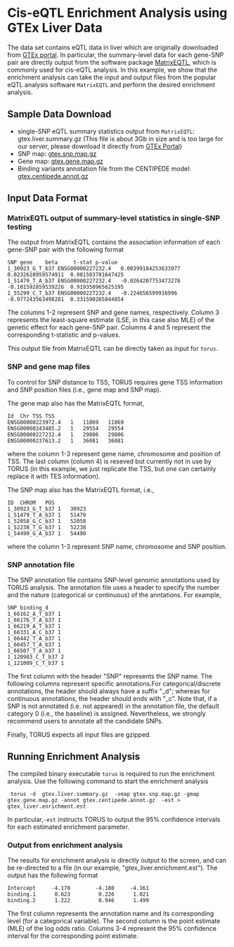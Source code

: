 # Cis-eQTL Enrichment Analysis using GTEx Liver Data 

The data set contains eQTL data in liver which are originally downloaded from [GTEx portal](http://gtexportal.org/home/). In particular, the summary-level data for each gene-SNP pair are directly output from the software package [MatrixEQTL](http://www.bios.unc.edu/research/genomic_software/Matrix_eQTL/), which is commonly used for cis-eQTL analysis. In this example, we show that the enrichment analysis can take the input and output files from the popular eQTL analysis software ``MatrixEQTL`` and perform the desired enrichment analysis. 


## Sample Data Download

* single-SNP eQTL summary statistics output from ```MatrixEQTL```: gtex.liver.summary.gz (This file is about 3Gb in size and is too large for our server, please download it directly from [GTEx Portal](http://gtexportal.org/home/))
* SNP map: [gtex.snp.map.gz](http://www-personal.umich.edu/~xwen/download/gtex_liver/gtex.snp.map.gz)
* Gene map: [gtex.gene.map.gz](http://www-personal.umich.edu/~xwen/download/gtex_liver/gtex.gene.map.gz)
* Binding variants annotation file from the CENTIPEDE model: [gtex.centipede.annot.gz](http://www-personal.umich.edu/~xwen/download/gtex_liver/gtex.centipede.annot.gz) 


## Input Data Format

### MatrixEQTL output of summary-level statistics in single-SNP testing
The output from MatrixEQTL contains the association information of each gene-SNP pair with the following format
```
SNP	gene	beta	 t-stat	p-value
1_30923_G_T_b37	ENSG00000227232.4	0.00399184253633977	0.0232610959574911	0.981503781647425
1_51479_T_A_b37	ENSG00000227232.4	-0.0264207753473278	-0.101592859539226	0.919350965625195
1_55299_C_T_b37	ENSG00000227232.4	-0.224656599916996	-0.977243563498281	0.331590265844854

```
The columns 1-2 represent SNP and gene names, respectively. Column 3 represents the least-square estimate (LSE, in this case also MLE) of the genetic effect for each gene-SNP pair. Columns 4 and 5 represent the corresponding t-statistic and p-values. 

This output file from MatrixEQTL can be directly taken as input for ``torus``.


### SNP and gene map files

To control for SNP distance to TSS, TORUS requires gene TSS information and SNP position files (i.e., gene map and SNP map). 

The gene map also has the MatrixEQTL format,
```
Id	Chr	TSS	TSS
ENSG00000223972.4	1	11869	11869
ENSG00000243485.2	1	29554	29554
ENSG00000227232.4	1	29806	29806
ENSG00000237613.2	1	36081	36081
```
where the column 1-3 represent gene name, chromosome and position of TSS. The last column (column 4) is reseved but currently not in use by TORUS (in this example, we just replicate the TSS, but one can certainly replace it with TES information).

The SNP map also has the MatrixEQTL format, i.e., 
```
ID	CHROM	POS
1_30923_G_T_b37	1	30923
1_51479_T_A_b37	1	51479
1_52058_G_C_b37	1	52058
1_52238_T_G_b37	1	52238
1_54490_G_A_b37	1	54490
```
where the column 1-3 represent SNP name, chromosome and SNP position. 

### SNP annotation file

The SNP annotation file contains SNP-level genomic annotations used by TORUS analysis. The annotation file uses a header to specify the number and the nature (categorical or continuous) of the anntations. For example,
```
SNP binding_d
1_66162_A_T_b37 1
1_66176_T_A_b37 1
1_66219_A_T_b37 1
1_66331_A_C_b37 1
1_66442_T_A_b37 1
1_66457_T_A_b37 1
1_66507_T_A_b37 1
1_120983_C_T_b37 2
1_121009_C_T_b37 1
```
The first column with the header "SNP" represents the SNP name. The following columns represent specific annotations.For categorical/discrete annotations, the header should always have a suffix "_d"; whereas for continuous annotations, the header should ends with "_c". Note that, if a SNP is not annotated (i.e. not appeared) in the annotation file, the default category  0 (i.e., the baseline) is assigned. Nevertheless, we strongly recommend users to annotate all the candidate SNPs.   

Finally, TORUS expects all input files are gzipped. 



## Running Enrichment Analysis

The compiled binary executable ```torus``` is required to run the enrichment analysis. Use the following command to start the enrichment analysis
```
 torus -d  gtex.liver.summary.gz  -smap gtex.snp.map.gz -gmap gtex.gene.map.gz -annot gtex.centipede.annot.gz  -est > gtex_liver.enrichment.est
```
In particular,```-est``` instructs TORUS to output the 95% confidence intervals for each estimated enrichment parameter.


### Output from enrichment analysis

The results for enrichment analysis is directly output to the screen, and can be re-directed to a file (in our example, "gtex_liver.enrichment.est"). The output has the following format
```
Intercept     -4.170        -4.180     -4.161
binding.1      0.623         0.226      1.021
binding.2      1.222         0.946      1.499
```
The first column represents the annotation name and its corresponding level (for a categorical variable). The second column is the point estimate (MLE) of the log odds ratio. Columns 3-4 represent the 95% confidence interval for the corresponding point estimate.


